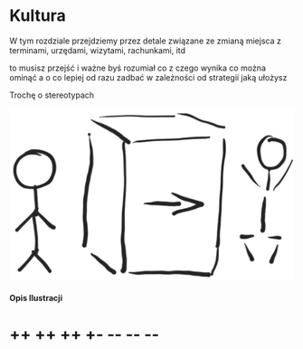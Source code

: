 #
# Kultura


W tym rozdziale przejdziemy przez detale związane ze zmianą miejsca
z terminami, urzędami, wizytami, rachunkami, itd

to musisz przejść i ważne byś rozumiał co z czego wynika
co można ominąć a o co lepiej od razu zadbać
w zależności od strategii jaką ułożysz

Trochę o stereotypach 



![wejście-wyjście](../img/we-wy.png)

#### Opis Ilustracji
 
# ++ ++ ++ +- -- -- --
